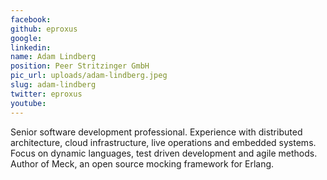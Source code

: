 ```yaml
---
facebook: 
github: eproxus
google: 
linkedin: 
name: Adam Lindberg
position: Peer Stritzinger GmbH
pic_url: uploads/adam-lindberg.jpeg
slug: adam-lindberg
twitter: eproxus
youtube: 
---
```

<p>Senior software development professional. Experience with distributed architecture, cloud infrastructure, live operations and embedded systems. Focus on dynamic languages, test driven development and agile methods. Author of Meck, an open source mocking framework for Erlang.</p>
